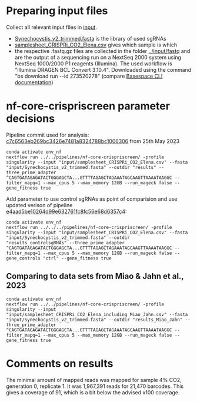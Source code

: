 # Preparing input files

Collect all relevant input files in [input](../input).

* [Synechocystis_v2_trimmed.fasta](../input/Synechocystis_v2_trimmed.fasta) is the library of used sgRNAs
* [samplesheet_CRISPRi_CO2_Elena.csv](../input/samplesheet_CRISPRi_CO2_Elena.csv) gives which sample is which
* the respective .fastq.gz files are collected in the folder [../input/fastq](../input/fastq) and are the output of a sequencing run on a NextSeq 2000 system using NextSeq 1000/2000 P1 reagents (Illumina). The used workflow is "Illumina DRAGEN BCL Convert 3.10.4". Downloaded using the command "bs download run --id 273520278" (compare [Basespace CLI documentation](https://developer.basespace.illumina.com/docs/content/documentation/cli/cli-overview))

# nf-core-crispriscreen parameter decisions

Pipeline commit used for analysis: [c7c6563eb269bc3426e7481a8324788bc1006306](https://github.com/MPUSP/nf-core-crispriscreen/commit/c7c6563eb269bc3426e7481a8324788bc1006306) from 25th May 2023

```
conda activate env_nf
nextflow run ../../pipelines/nf-core-crispriscreen/ -profile singularity --input "input/samplesheet_CRISPRi_CO2_Elena.csv" --fasta "input/Synechocystis_v2_trimmed.fasta" --outdir "results" --three_prime_adapter ^CAGTGATAGAGATACTGGGAGCTA...GTTTTAGAGCTAGAAATAGCAAGTTAAAATAAGGC --filter_mapq=1 --max_cpus 5 --max_memory 12GB --run_mageck false --gene_fitness true
```

Add parameter to use control sgRNAs as point of comparision and use updated verison of pipeline [e4aad5be10264d99e632761fc8fc56e68d6357c4](https://github.com/MPUSP/nf-core-crispriscreen/commit/e4aad5be10264d99e632761fc8fc56e68d6357c4):

```
conda activate env_nf
nextflow run ../../../pipelines/nf-core-crispriscreen/ -profile singularity --input "input/samplesheet_CRISPRi_CO2_Elena.csv" --fasta "input/Synechocystis_v2_trimmed.fasta" --outdir "results_controlsgRNAs" --three_prime_adapter ^CAGTGATAGAGATACTGGGAGCTA...GTTTTAGAGCTAGAAATAGCAAGTTAAAATAAGGC --filter_mapq=1 --max_cpus 5 --max_memory 12GB --run_mageck false --gene_controls "ctrl" --gene_fitness true
```

## Comparing to data sets from Miao & Jahn et al., 2023

```
conda activate env_nf
nextflow run ../../pipelines/nf-core-crispriscreen/ -profile singularity --input "input/samplesheet_CRISPRi_CO2_Elena_including_Miao_Jahn.csv" --fasta "input/Synechocystis_v2_trimmed.fasta" --outdir "results_Miao_Jahn" --three_prime_adapter ^CAGTGATAGAGATACTGGGAGCTA...GTTTTAGAGCTAGAAATAGCAAGTTAAAATAAGGC --filter_mapq=1 --max_cpus 5 --max_memory 12GB --run_mageck false --gene_fitness true
```

# Comments on results

The minimal amount of mapped reads was mapped for sample 4% CO2, generation 0, replicate 1. It was 1,967,391 reads for 21,470 barcodes. This gives a coverage of 91, which is a bit below the advised x100 coverage. 
